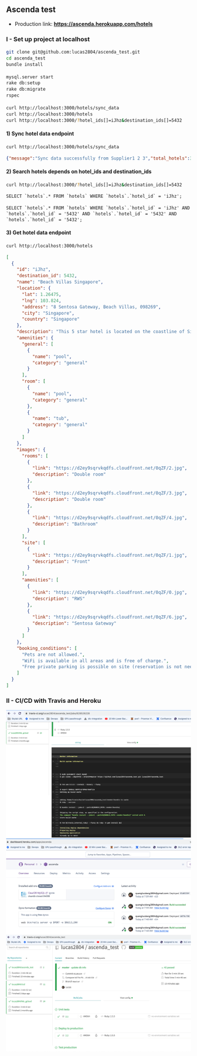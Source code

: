 ## Ascenda test

- Production link: **https://ascenda.herokuapp.com/hotels**

### I - Set up project at localhost

```bash
git clone git@github.com:lucas2804/ascenda_test.git
cd ascenda_test
bundle install

mysql.server start
rake db:setup
rake db:migrate
rspec

curl http://localhost:3000/hotels/sync_data
curl http://localhost:3000/hotels
curl http://localhost:3000/?hotel_ids[]=iJhz&destination_ids[]=5432
```

#### 1) Sync hotel data endpoint

```bash
curl http://localhost:3000/hotels/sync_data
```

```json
{"message":"Sync data successfully from Supplier1 2 3","total_hotels":3}
```

#### 2) Search hotels depends on hotel_ids and destination_ids

```bash
curl http://localhost:3000/?hotel_ids[]=iJhz&destination_ids[]=5432
```

```mysql
SELECT `hotels`.* FROM `hotels` WHERE `hotels`.`hotel_id` = 'iJhz';

SELECT `hotels`.* FROM `hotels` WHERE `hotels`.`hotel_id` = 'iJhz' AND `hotels`.`hotel_id` = '5432' AND `hotels`.`hotel_id` = '5432' AND `hotels`.`hotel_id` = '5432';
```

#### 3) Get hotel data endpoint

```bash
curl http://localhost:3000/hotels
```

```json
[
  {
    "id": "iJhz",
    "destination_id": 5432,
    "name": "Beach Villas Singapore",
    "location": {
      "lat": 1.26475,
      "lng": 103.824,
      "address": "8 Sentosa Gateway, Beach Villas, 098269",
      "city": "Singapore",
      "country": "Singapore"
    },
    "description": "This 5 star hotel is located on the coastline of Singapore.",
    "amenities": {
      "general": [
        {
          "name": "pool",
          "category": "general"
        }
      ],
      "room": [
        {
          "name": "pool",
          "category": "general"
        },
        {
          "name": "tub",
          "category": "general"
        }
      ]
    },
    "images": {
      "rooms": [
        {
          "link": "https://d2ey9sqrvkqdfs.cloudfront.net/0qZF/2.jpg",
          "description": "Double room"
        },
        {
          "link": "https://d2ey9sqrvkqdfs.cloudfront.net/0qZF/3.jpg",
          "description": "Double room"
        },
        {
          "link": "https://d2ey9sqrvkqdfs.cloudfront.net/0qZF/4.jpg",
          "description": "Bathroom"
        }
      ],
      "site": [
        {
          "link": "https://d2ey9sqrvkqdfs.cloudfront.net/0qZF/1.jpg",
          "description": "Front"
        }
      ],
      "amenities": [
        {
          "link": "https://d2ey9sqrvkqdfs.cloudfront.net/0qZF/0.jpg",
          "description": "RWS"
        },
        {
          "link": "https://d2ey9sqrvkqdfs.cloudfront.net/0qZF/6.jpg",
          "description": "Sentosa Gateway"
        }
      ]
    },
    "booking_conditions": [
      "Pets are not allowed.",
      "WiFi is available in all areas and is free of charge.",
      "Free private parking is possible on site (reservation is not needed).",
    ]
  }
]
```

### II - CI/CD with Travis and Heroku

![auto-deploy.png](./images/auto-deploy.png)
![heroku.png](./images/heroku.png)
![travis-ci.png](./images/travis-ci.png)
